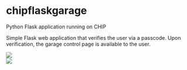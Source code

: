 # chipflaskgarage
Python Flask application running on CHIP

Simple Flask web application that verifies the user via a passcode.  Upon verification, the garage control page is available to the user.

<img src="https://github.com/jedioncrk/chipflaskgarage/blob/master/prompt.PNG" /><br />
<img src="https://github.com/jedioncrk/chipflaskgarage/blob/master/inside.PNG" />
